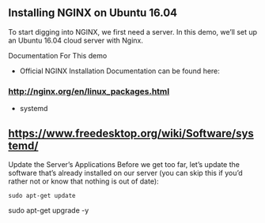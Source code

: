## Installing NGINX on Ubuntu 16.04

To start digging into NGINX, we first need a server. In this demo, we’ll set up an Ubuntu 16.04 cloud server with Nginx.

Documentation For This demo
- Official NGINX Installation Documentation can be found here:
### http://nginx.org/en/linux_packages.html
- systemd
## https://www.freedesktop.org/wiki/Software/systemd/

Update the Server’s Applications
Before we get too far, let’s update the software that’s already installed on our server (you can skip this if you’d rather not or know that nothing is out of date):
```
sudo apt-get update
```
sudo apt-get upgrade -y
```
